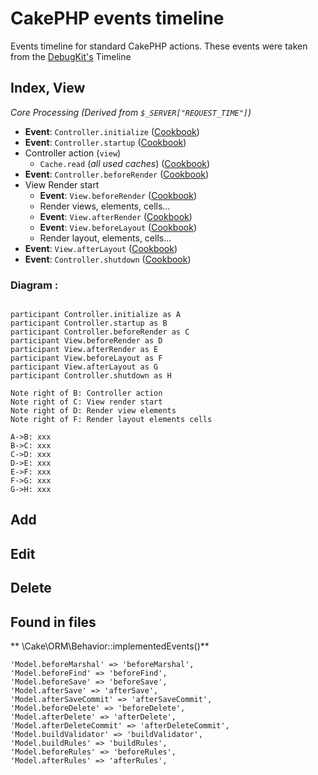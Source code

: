 # CakePHP events timeline

Events timeline for standard CakePHP actions. These events were taken from the [DebugKit's](#) Timeline

## Index, View
_Core Processing (Derived from `$_SERVER["REQUEST_TIME"]`)_

  - **Event**: `Controller.initialize` ([Cookbook](#))    
  - **Event**: `Controller.startup` ([Cookbook](#))
  - Controller action (`view`)	
    - `Cache.read` (_all used caches_) ([Cookbook](#))
  - **Event**: `Controller.beforeRender` ([Cookbook](#))
  - View Render start
    - **Event**: `View.beforeRender` ([Cookbook](#))
    - Render views, elements, cells...
    - **Event**: `View.afterRender` ([Cookbook](#))
    - **Event**: `View.beforeLayout` ([Cookbook](#))
    - Render layout, elements, cells... 
  - **Event**: `View.afterLayout` ([Cookbook](#))
  - **Event**: `Controller.shutdown` ([Cookbook](#))

### Diagram :
```sequence

participant Controller.initialize as A
participant Controller.startup as B
participant Controller.beforeRender as C
participant View.beforeRender as D
participant View.afterRender as E
participant View.beforeLayout as F
participant View.afterLayout as G
participant Controller.shutdown as H

Note right of B: Controller action
Note right of C: View render start
Note right of D: Render view elements
Note right of F: Render layout elements cells

A->B: xxx
B->C: xxx
C->D: xxx
D->E: xxx
E->F: xxx
F->G: xxx
G->H: xxx
```

## Add
## Edit
## Delete

## 	Found in files
**	\Cake\ORM\Behavior::implementedEvents()**
```
'Model.beforeMarshal' => 'beforeMarshal',
'Model.beforeFind' => 'beforeFind',
'Model.beforeSave' => 'beforeSave',
'Model.afterSave' => 'afterSave',
'Model.afterSaveCommit' => 'afterSaveCommit',
'Model.beforeDelete' => 'beforeDelete',
'Model.afterDelete' => 'afterDelete',
'Model.afterDeleteCommit' => 'afterDeleteCommit',
'Model.buildValidator' => 'buildValidator',
'Model.buildRules' => 'buildRules',
'Model.beforeRules' => 'beforeRules',
'Model.afterRules' => 'afterRules',
```
